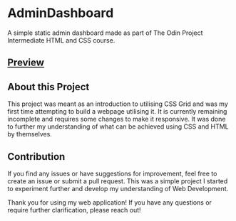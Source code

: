 # AdminDashboard
A simple static admin dashboard made as part of The Odin Project Intermediate HTML and CSS course.

## [Preview](https://churakuma.github.io/AdminDashboard/)

## About this Project
This project was meant as an introduction to utilising CSS Grid and was my first time attempting to build a webpage utilising it. It is currently remaining incomplete and requires some changes to make it responsive. It was done to further my understanding of what can be achieved using CSS and HTML by themselves. 

## Contribution
If you find any issues or have suggestions for improvement, feel free to create an issue or submit a pull request. This was a simple project I started to experiment further and develop my understanding of Web Development.

Thank you for using my web application! If you have any questions or require further clarification, please reach out!
